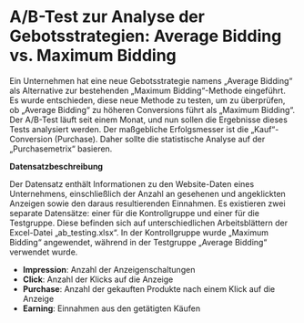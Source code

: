 # A/B-Test zur Analyse der Gebotsstrategien: Average Bidding vs. Maximum Bidding
Ein Unternehmen hat eine neue Gebotsstrategie namens „Average Bidding“ als Alternative zur bestehenden „Maximum Bidding“-Methode eingeführt. Es wurde entschieden, diese neue Methode zu testen, um zu überprüfen, ob „Average Bidding“ zu höheren Conversions führt als „Maximum Bidding“. Der A/B-Test läuft seit einem Monat, und nun sollen die Ergebnisse dieses Tests analysiert werden. Der maßgebliche Erfolgsmesser ist die „Kauf“-Conversion (Purchase). Daher sollte die statistische Analyse auf der „Purchasemetrix“ basieren.

**Datensatzbeschreibung**

Der Datensatz enthält Informationen zu den Website-Daten eines Unternehmens, einschließlich der Anzahl an gesehenen und angeklickten Anzeigen sowie den daraus resultierenden Einnahmen. Es existieren zwei separate Datensätze: einer für die Kontrollgruppe und einer für die Testgruppe. Diese befinden sich auf unterschiedlichen Arbeitsblättern der Excel-Datei „ab_testing.xlsx“. In der Kontrollgruppe wurde „Maximum Bidding“ angewendet, während in der Testgruppe „Average Bidding“ verwendet wurde.

- **Impression**: Anzahl der Anzeigenschaltungen
- **Click**: Anzahl der Klicks auf die Anzeige
- **Purchase**: Anzahl der gekauften Produkte nach einem Klick auf die Anzeige
- **Earning**: Einnahmen aus den getätigten Käufen
